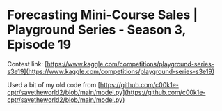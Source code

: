 # Forecasting Mini-Course Sales | Playground Series - Season 3, Episode 19

Contest link: [https://www.kaggle.com/competitions/playground-series-s3e19](https://www.kaggle.com/competitions/playground-series-s3e19)

Used a bit of my old code from [https://github.com/c00k1e-cptr/savetheworld2/blob/main/model.py](https://github.com/c00k1e-cptr/savetheworld2/blob/main/model.py)